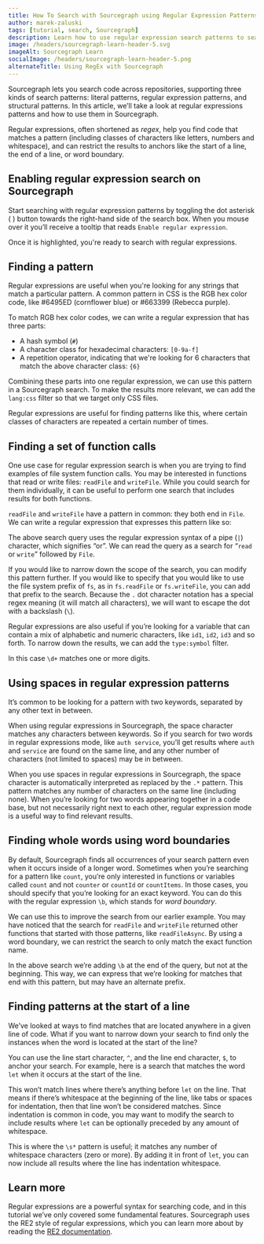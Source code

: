 ```yaml
---
title: How To Search with Sourcegraph using Regular Expression Patterns
author: marek-zaluski
tags: [tutorial, search, Sourcegraph]
description: Learn how to use regular expression search patterns to search code on Sourcegraph.
image: /headers/sourcegraph-learn-header-5.svg
imageAlt: Sourcegraph Learn
socialImage: /headers/sourcegraph-learn-header-5.png
alternateTitle: Using RegEx with Sourcegraph
---
```


Sourcegraph lets you search code across repositories, supporting three kinds of search patterns: literal patterns, regular expression patterns, and structural patterns. In this article, we’ll take a look at regular expressions patterns and how to use them in Sourcegraph.

Regular expressions, often shortened as _regex_, help you find code that matches a pattern (including classes of characters like letters, numbers and whitespace), and can restrict the results to anchors like the start of a line, the end of a line, or word boundary.

## Enabling regular expression search on Sourcegraph

Start searching with regular expression patterns by toggling the dot asterisk (<RegexIcon/> ) button towards the right-hand side of the search box. When you mouse over it you’ll receive a tooltip that reads `Enable regular expression`.

<GifLikeVideo url="/tutorial-images/enable-regex.mp4"/>

Once it is highlighted, you're ready to search with regular expressions.

## Finding a pattern

Regular expressions are useful when you're looking for any strings that match a particular pattern. A common pattern in CSS is the RGB hex color code, like #6495ED (cornflower blue) or #663399 (Rebecca purple).

To match RGB hex color codes, we can write a regular expression that has three parts:

- A hash symbol (`#`)
- A character class for hexadecimal characters: `[0-9a-f]`
- A repetition operator, indicating that we're looking for 6 characters that match the above character class: `{6}`

Combining these parts into one regular expression, we can use this pattern in a Sourcegraph search. To make the results more relevant, we can add the `lang:css` filter so that we target only CSS files.

<SourcegraphSearch query="#[0-9a-f]{6} lang:css" patternType="regexp"/>

Regular expressions are useful for finding patterns like this, where certain classes of characters are repeated a certain number of times.

## Finding a set of function calls

One use case for regular expression search is when you are trying to find examples of file system function calls. You may be interested in functions that read or write files: `readFile` and `writeFile`. While you could search for them individually, it can be useful to perform one search that includes results for both functions.

`readFile` and `writeFile` have a pattern in common: they both end in `File`. We can write a regular expression that expresses this pattern like so:

<SourcegraphSearch query="(read|write)File" patternType="regexp"/>

The above search query uses the regular expression syntax of a pipe (`|`) character, which signifies “or”. We can read the query as a search for “`read` or `write`” followed by `File`.

If you would like to narrow down the scope of the search, you can modify this pattern further. If you would like to specify that you would like to use the file system prefix of `fs`, as in `fs.readFile` or `fs.writeFile`, you can add that prefix to the search. Because the `.` dot character notation has a special regex meaning (it will match all characters), we will want to escape the dot with a backslash (`\`).

<SourcegraphSearch query="fs\.(read|write)File" patternType="regexp"/>

Regular expressions are also useful if you’re looking for a variable that can contain a mix of alphabetic and numeric characters, like `id1`, `id2`, `id3` and so forth. To narrow down the results, we can add the `type:symbol` filter.

<SourcegraphSearch query="id\d+ type:symbol" patternType="regexp"/>

In this case `\d+` matches one or more digits.

## Using spaces in regular expression patterns

It’s common to be looking for a pattern with two keywords, separated by any other text in between.

When using regular expressions in Sourcegraph, the space character matches any characters between keywords. So if you search for two words in regular expressions mode, like `auth service`, you’ll get results where `auth` and `service` are found on the same line, and any other number of characters (not limited to spaces) may be in between.

<SourcegraphSearch query="auth service" patternType="regexp"/>

When you use spaces in regular expressions in Sourcegraph, the space character is automatically interpreted as replaced by the `.*` pattern. This pattern matches any number of characters on the same line (including none). When you’re looking for two words appearing together in a code base, but not necessarily right next to each other, regular expression mode is a useful way to find relevant results.

## Finding whole words using word boundaries

By default, Sourcegraph finds all occurrences of your search pattern even when it occurs inside of a longer word. Sometimes when you’re searching for a pattern like `count`, you’re only interested in functions or variables called `count` and not `counter` or `countId` or `countItems`. In those cases, you should specify that you’re looking for an exact keyword. You can do this with the regular expression `\b`, which stands for _word boundary_.

<SourcegraphSearch query="\bcount\b" patternType="regexp"/>

We can use this to improve the search from our earlier example. You may have noticed that the search for `readFile` and `writeFile` returned other functions that started with those patterns, like `readFileAsync`. By using a word boundary, we can restrict the search to only match the exact function name.

<SourcegraphSearch query="(read|write)File\b" patternType="regexp"/>

In the above search we’re adding `\b` at the end of the query, but not at the beginning. This way, we can express that we’re looking for matches that end with this pattern, but may have an alternate prefix.

## Finding patterns at the start of a line

We’ve looked at ways to find matches that are located anywhere in a given line of code. What if you want to narrow down your search to find only the instances when the word is located at the start of the line?

You can use the line start character, `^`, and the line end character, `$`, to anchor your search. For example, here is a search that matches the word `let` when it occurs at the start of the line.

<SourcegraphSearch query="^let" patternType="regexp"/>

This won’t match lines where there’s anything before `let` on the line. That means if there’s whitespace at the beginning of the line, like tabs or spaces for indentation, then that line won’t be considered matches. Since indentation is common in code, you may want to modify the search to include results where `let` can be optionally preceded by any amount of whitespace.

This is where the `\s*` pattern is useful; it matches any number of whitespace characters (zero or more). By adding it in front of `let`, you can now include all results where the line has indentation whitespace.

<SourcegraphSearch query="^\s*let" patternType="regexp"/>

## Learn more

Regular expressions are a powerful syntax for searching code, and in this tutorial we’ve only covered some fundamental features. Sourcegraph uses the RE2 style of regular expressions, which you can learn more about by reading the [RE2 documentation](https://github.com/google/re2/wiki/Syntax).

<!-- When you’re looking for nested structures in your code, like matching brackets, argument lists, or if-then statements, then structural search can be helpful. Learn about structural search in the next article in this series. -->

